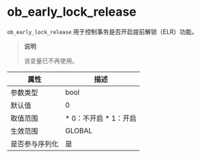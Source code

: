 ob_early_lock_release 
==========================================

`ob_early_lock_release` 用于控制事务是否开启提前解锁（ELR）功能。

> **说明**
> 
> 该变量已不再使用。


| **属性**  |                                                 **描述**                                                 |
|---------|--------------------------------------------------------------------------------------------------------|
| 参数类型    | bool                                                                                                   |
| 默认值     | 0                                                                                                      |
| 取值范围    | * 0：不开启   * 1：开启    |
| 生效范围    | GLOBAL                                                                                                 |
| 是否参与序列化 | 是                                                                                                      |


